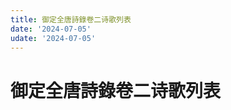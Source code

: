 ```yaml
---
title: 御定全唐詩錄卷二诗歌列表
date: '2024-07-05'
udate: '2024-07-05'
---
```

# 御定全唐詩錄卷二诗歌列表

<PoemList :list="poems" :authorMap="authorMap" :chapternum="2" />

<script setup>
const chapter = '卷二';
import poems from '/data/qtsl/卷二/poems.json'
import authorMap from '/data/qtsl/卷二/author.json'
</script>
